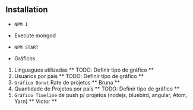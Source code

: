 ## Installation 

- `NPM I`
- Execute mongod
- `NPM START`

- Gráficos
1. Linguagues utilizadas ** TODO: Definir tipo de gráfico **
2. Usuarios por país ** TODO: Definir tipo de gráfico **
3. `Gráfico Donut` Rate de projetos ** Bruna **
4. Quantidade de Projetos por país ** TODO: Definir tipo de gráfico **
5. `Gráfico Timeline` de push p/ projetos (nodejs, bluebird, angular, Atom, Yarn) ** Victor **
